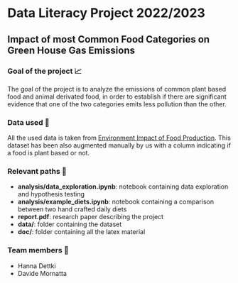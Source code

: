 # Data Literacy Project 2022/2023

## Impact of most Common Food Categories on Green House Gas Emissions

### Goal of the project :chart_with_upwards_trend:
The goal of the project is to analyze the emissions of common plant based food and animal derivated food, 
in order to establish if there are significant evidence that one of the two categories emits less pollution than the other.

### Data used :link:
All the used data is taken from [Environment Impact of Food Production](https://www.kaggle.com/datasets/selfvivek/environment-impact-of-food-production).
This dataset has been also augmented manually by us with a column indicating if a food is plant based or not.

### Relevant paths :book:
- **analysis/data_exploration.ipynb**: notebook containing data exploration and hypothesis testing
- **analysis/example_diets.ipynb**: notebook containing a comparison between two hand crafted daily diets
- **report.pdf**: research paper describing the project
- **data/**: folder containing the dataset
- **doc/**: folder containing all the latex material

### Team members :busts_in_silhouette:

- Hanna Dettki
- Davide Mornatta


